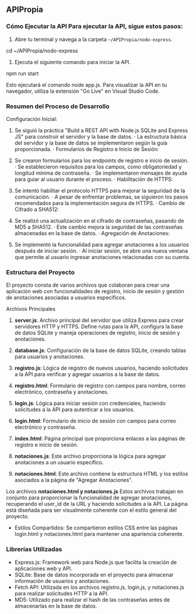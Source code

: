 ## APIPropia 

### Cómo Ejecutar la API Para ejecutar la API, sigue estos pasos:

1. Abre tu terminal y navega a la carpeta `~/APIPropia/nodo-express`. 

cd ~/APIPropia/nodo-express

1. Ejecuta el siguiente comando para iniciar la API.

npm run start

Esto ejecutará el comando node app.js. Para visualizar la API en tu navegador, utiliza la extensión "Go Live" en Visual Studio Code.

### Resumen del Proceso de Desarrollo
Configuración Inicial:

1. Se siguió la práctica "Build a REST API with Node.js SQLite and Express JS" para construir el servidor y la base de datos.
· La estructura básica del servidor y la base de datos se implementaron según la guía proporcionada.
· Formularios de Registro e Inicio de Sesión:

2. Se crearon formularios para los endpoints de registro e inicio de sesión.
· Se establecieron requisitos para los campos, como obligatoriedad y longitud mínima de contraseña.
· Se implementaron mensajes de ayuda para guiar al usuario durante el proceso.
· Habilitación de HTTPS:

3. Se intentó habilitar el protocolo HTTPS para mejorar la seguridad de la comunicación.
· A pesar de enfrentar problemas, se siguieron los pasos recomendados para la implementación segura de HTTPS.
· Cambio de Cifrado a SHA512:

4. Se realizó una actualización en el cifrado de contraseñas, pasando de MD5 a SHA512.
· Este cambio mejora la seguridad de las contraseñas almacenadas en la base de datos.
· Agregación de Anotaciones:

5. Se implementó la funcionalidad para agregar anotaciones a los usuarios después de iniciar sesión.
· Al iniciar sesión, se abre una nueva ventana que permite al usuario ingresar anotaciones relacionadas con su cuenta.

### Estructura del Proyecto

El proyecto consta de varios archivos que colaboran para crear una aplicación web con funcionalidades de registro, inicio de sesión y gestión de anotaciones asociadas a usuarios específicos.

Archivos Principales

1. **server.js**: Archivo principal del servidor que utiliza Express para crear servidores HTTP y HTTPS. Define rutas para la API, configura la base de datos SQLite y maneja operaciones de registro, inicio de sesión y anotaciones.

2. **database.js**: Configuración de la base de datos SQLite, creando tablas para usuarios y anotaciones.
3. **registro.js**: Lógica de registro de nuevos usuarios, haciendo solicitudes a la API para verificar y agregar usuarios a la base de datos.
4. **registro.html**: Formulario de registro con campos para nombre, correo electrónico, contraseña y anotaciones.
5. **login.js**: Lógica para iniciar sesión con credenciales, haciendo solicitudes a la API para autenticar a los usuarios.
6. **login.html**: Formulario de inicio de sesión con campos para correo electrónico y contraseña.
7. **index.html**: Página principal que proporciona enlaces a las páginas de registro e inicio de sesión.
8. **notaciones.js**: Este archivo proporciona la lógica para agregar anotaciones a un usuario específico.
9. **notaciones.html**: Este archivo contiene la estructura HTML y los estilos asociados a la página de "Agregar Anotaciones".

Los archivos **notaciones.html y notaciones.js** Estos archivos trabajan en conjunto para proporcionar la funcionalidad de agregar anotaciones, recuperando el user\_id de la URL y haciendo solicitudes a la API. La página está diseñada para ser visualmente coherente con el estilo general del proyecto.

* Estilos Compartidos: Se compartieron estilos CSS entre las páginas login.html y notaciones.html para mantener una apariencia coherente.


### Librerías Utilizadas

* Express.js: Framework web para Node.js que facilita la creación de aplicaciones web y API.
* SQLite: Base de datos incorporada en el proyecto para almacenar información de usuarios y anotaciones.
* Fetch API: Utilizada en los archivos registro.js, login.js, y notaciones.js para realizar solicitudes HTTP a la API.
* MD5: Utilizado para realizar el hash de las contraseñas antes de almacenarlas en la base de datos.



